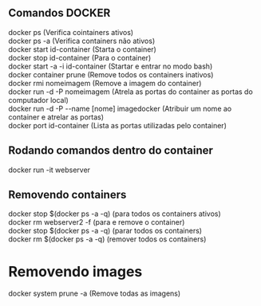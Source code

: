 ## Comandos DOCKER
docker ps (Verifica cointainers ativos)    
docker ps -a (Verifica containers não ativos)    
docker start id-container (Starta o container)   
docker stop id-container (Para o container)   
docker start -a -i id-container (Startar e entrar no modo bash)    
docker container prune (Remove todos os containers inativos)  
docker rmi nomeimagem (Remove a imagem do container)  
docker run -d -P nomeimagem (Atrela as portas do container as portas do computador local)  
docker run -d -P --name [nome] imagedocker (Atribuir um nome ao container e atrelar as portas)    
docker port id-container (Lista as portas utilizadas pelo container)  

## Rodando comandos dentro do container  
docker run -it webserver  

## Removendo containers
docker stop $(docker ps -a -q) (para todos os containers ativos)    
docker rm webserver2 -f (para e remove o container)    
docker stop $(docker ps -a -q) (parar todos os containers)  
docker rm $(docker ps -a -q) (remover todos os containers)  

# Removendo images
docker system prune -a (Remove todas as imagens)  
